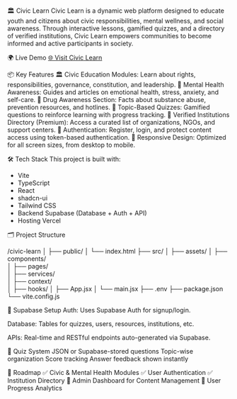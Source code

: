   🏛️ Civic Learn
Civic Learn is a dynamic web platform designed to educate youth and citizens about civic responsibilities, mental wellness, and social awareness. Through interactive lessons, gamified quizzes, and a directory of verified institutions, Civic Learn empowers communities to become informed and active participants in society.



🌍 Live Demo
[🌐 Visit Civic Learn](https://mindful-citizen-hub.vercel.app/)



  📦 Key Features
🏛️ Civic Education Modules: Learn about rights, responsibilities, governance, constitution, and leadership.
🧠 Mental Health Awareness: Guides and articles on emotional health, stress, anxiety, and self-care.
💊 Drug Awareness Section: Facts about substance abuse, prevention resources, and hotlines.
🧪 Topic-Based Quizzes: Gamified questions to reinforce learning with progress tracking.
🏫 Verified Institutions Directory (Premium): Access a curated list of organizations, NGOs, and support centers.
🔐 Authentication: Register, login, and protect content access using token-based authentication.
📱 Responsive Design: Optimized for all screen sizes, from desktop to mobile.


🛠️ Tech Stack
This project is built with:

- Vite
- TypeScript
- React
- shadcn-ui
- Tailwind CSS
- Backend	Supabase (Database + Auth + API)
- Hosting	Vercel


🗂️ Project Structure

/civic-learn
│
├── public/
│   └── index.html
├── src/
│   ├── assets/
│   ├── components/       
│   ├── pages/            
│   ├── services/         
│   ├── context/          
│   ├── hooks/
│   ├── App.jsx
│   └── main.jsx
├── .env
├── package.json
└── vite.config.js

📡 Supabase Setup
Auth: Uses Supabase Auth for signup/login.

Database: Tables for quizzes, users, resources, institutions, etc.

APIs: Real-time and RESTful endpoints auto-generated via Supabase.

🧪 Quiz System
JSON or Supabase-stored questions
Topic-wise organization
Score tracking
Answer feedback shown instantly


🧭 Roadmap
✅ Civic & Mental Health Modules
✅ User Authentication
✅ Institution Directory
🔄 Admin Dashboard for Content Management
🔄 User Progress Analytics




